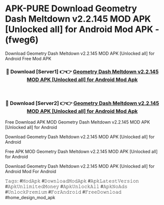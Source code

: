 # APK-PURE Download Geometry Dash Meltdown v2.2.145 MOD APK [Unlocked all] for Android Mod APK - (fweg6)
Download Geometry Dash Meltdown v2.2.145 MOD APK [Unlocked all] for Android Free Mod APK

<div align="center">
<h3>🔴 Download [Server1] 👉👉 <a href="https://apk-comot.site?title=Geometry_Dash_Meltdown_v2.2.145_MOD_APK_[Unlocked_all]_for_Android">Geometry Dash Meltdown v2.2.145 MOD APK [Unlocked all] for Android Mod Apk</a></h3><br>

<h3>🔴 Download [Server2] 👉👉 <a href="https://apk-comot.site?title=Geometry_Dash_Meltdown_v2.2.145_MOD_APK_[Unlocked_all]_for_Android">Geometry Dash Meltdown v2.2.145 MOD APK [Unlocked all] for Android Mod Apk</a></h3>
</div>


Free Download APK MOD Geometry Dash Meltdown v2.2.145 MOD APK [Unlocked all] for Android

Download Geometry Dash Meltdown v2.2.145 MOD APK [Unlocked all] for Android 

Free APK MOD Geometry Dash Meltdown v2.2.145 MOD APK [Unlocked all] for Android 

Download Geometry Dash Meltdown v2.2.145 MOD APK [Unlocked all] for Android Mod For Android

𝚃𝚊𝚐𝚜: #𝙼𝚘𝚍𝙰𝚙𝚔 #𝙳𝚘𝚠𝚗𝚕𝚘𝚊𝚍𝙼𝚘𝚍𝙰𝚙𝚔 #𝙰𝚙𝚔𝙻𝚊𝚝𝚎𝚜𝚝𝚅𝚎𝚛𝚜𝚒𝚘𝚗 #𝙰𝚙𝚔𝚄𝚗𝚕𝚒𝚖𝚒𝚝𝚎𝚍𝙼𝚘𝚗𝚎𝚢 #𝙰𝚙𝚔𝚄𝚗𝚕𝚘𝚌𝚔𝙰𝚕𝚕 #𝙰𝚙𝚔𝙽𝚘𝙰𝚍𝚜 #𝚄𝚗𝚕𝚘𝚌𝚔𝙿𝚛𝚎𝚖𝚒𝚞𝚖 #𝙵𝚘𝚛𝙰𝚗𝚍𝚛𝚘𝚒𝚍 #𝙵𝚛𝚎𝚎𝙳𝚘𝚠𝚗𝚕𝚘𝚊𝚍 #home_design_mod_apk
